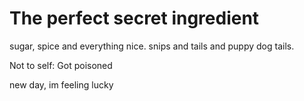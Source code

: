 # The perfect secret ingredient

sugar, spice and everything nice.
snips and tails and puppy dog tails.

Not to self: Got poisoned

new day, im feeling lucky 
 
